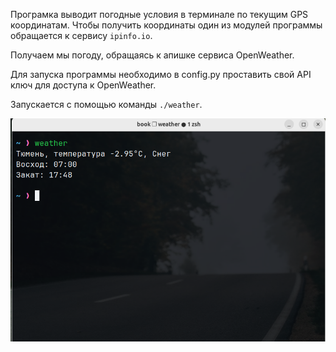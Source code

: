 Програмка выводит погодные условия в терминале по текущим GPS координатам. Чтобы получить координаты один из модулей программы обращается к сервису `ipinfo.io`.

Получаем мы погоду, обращаясь к апишке сервиса OpenWeather.

Для запуска программы необходимо в config.py проставить свой API ключ для доступа к OpenWeather. 

Запускается с помощью команды `./weather`.

![Результат команды в CLI](shot.png)
